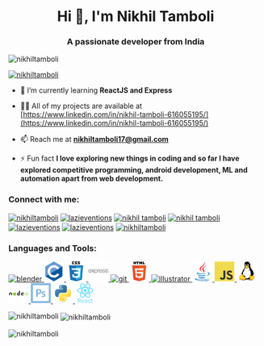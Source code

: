 <h1 align="center">Hi 👋, I'm Nikhil Tamboli</h1>
<h3 align="center">A passionate developer from India</h3>

<p align="left"> <img src="https://komarev.com/ghpvc/?username=nikhiltamboli&label=Profile%20views&color=0e75b6&style=flat" alt="nikhiltamboli" /> </p>

<p align="left"> <a href="https://github.com/ryo-ma/github-profile-trophy"><img src="https://github-profile-trophy.vercel.app/?username=nikhiltamboli" alt="nikhiltamboli" theme="onedark"/></a> </p>

- 🌱 I’m currently learning **ReactJS and Express**

- 👨‍💻 All of my projects are available at [https://www.linkedin.com/in/nikhil-tamboli-616055195/](https://www.linkedin.com/in/nikhil-tamboli-616055195/)

- 📫 Reach me at **nikhiltamboli17@gmail.com**

- ⚡ Fun fact **I love exploring new things in coding and so far I have explored competitive programming, android development, ML and automation apart from web development.**

<h3 align="left">Connect with me:</h3>
<p align="left">
<a href="https://dev.to/nikhiltamboli" target="blank"><img align="center" src="https://raw.githubusercontent.com/rahuldkjain/github-profile-readme-generator/master/src/images/icons/Social/devto.svg" alt="nikhiltamboli" height="30" width="40" /></a>
<a href="https://twitter.com/lazieventions" target="blank"><img align="center" src="https://raw.githubusercontent.com/rahuldkjain/github-profile-readme-generator/master/src/images/icons/Social/twitter.svg" alt="lazieventions" height="30" width="40" /></a>
<a href="https://www.linkedin.com/in/nikhil-tamboli-616055195/" target="blank"><img align="center" src="https://raw.githubusercontent.com/rahuldkjain/github-profile-readme-generator/master/src/images/icons/Social/linked-in-alt.svg" alt="nikhil tamboli" height="30" width="40" /></a>
<a href="https://fb.com/nikhil tamboli" target="blank"><img align="center" src="https://raw.githubusercontent.com/rahuldkjain/github-profile-readme-generator/master/src/images/icons/Social/facebook.svg" alt="nikhil tamboli" height="30" width="40" /></a>
<a href="https://instagram.com/lazieventions" target="blank"><img align="center" src="https://raw.githubusercontent.com/rahuldkjain/github-profile-readme-generator/master/src/images/icons/Social/instagram.svg" alt="lazieventions" height="30" width="40" /></a>
<a href="https://www.youtube.com/c/lazieventions" target="blank"><img align="center" src="https://raw.githubusercontent.com/rahuldkjain/github-profile-readme-generator/master/src/images/icons/Social/youtube.svg" alt="lazieventions" height="30" width="40" /></a>
<a href="https://www.codechef.com/users/nikhiltamboli" target="blank"><img align="center" src="https://cdn.jsdelivr.net/npm/simple-icons@3.1.0/icons/codechef.svg" alt="nikhiltamboli" height="30" width="40" /></a>
</p>

<h3 align="left">Languages and Tools:</h3>
<p align="left"> <a href="https://www.blender.org/" target="_blank" rel="noreferrer"> <img src="https://download.blender.org/branding/community/blender_community_badge_white.svg" alt="blender" width="40" height="40"/> </a> <a href="https://www.cprogramming.com/" target="_blank" rel="noreferrer"> <img src="https://raw.githubusercontent.com/devicons/devicon/master/icons/c/c-original.svg" alt="c" width="40" height="40"/> </a> <a href="https://www.w3schools.com/css/" target="_blank" rel="noreferrer"> <img src="https://raw.githubusercontent.com/devicons/devicon/master/icons/css3/css3-original-wordmark.svg" alt="css3" width="40" height="40"/> </a> <a href="https://expressjs.com" target="_blank" rel="noreferrer"> <img src="https://raw.githubusercontent.com/devicons/devicon/master/icons/express/express-original-wordmark.svg" alt="express" width="40" height="40"/> </a> <a href="https://git-scm.com/" target="_blank" rel="noreferrer"> <img src="https://www.vectorlogo.zone/logos/git-scm/git-scm-icon.svg" alt="git" width="40" height="40"/> </a> <a href="https://www.w3.org/html/" target="_blank" rel="noreferrer"> <img src="https://raw.githubusercontent.com/devicons/devicon/master/icons/html5/html5-original-wordmark.svg" alt="html5" width="40" height="40"/> </a> <a href="https://www.adobe.com/in/products/illustrator.html" target="_blank" rel="noreferrer"> <img src="https://www.vectorlogo.zone/logos/adobe_illustrator/adobe_illustrator-icon.svg" alt="illustrator" width="40" height="40"/> </a> <a href="https://www.java.com" target="_blank" rel="noreferrer"> <img src="https://raw.githubusercontent.com/devicons/devicon/master/icons/java/java-original.svg" alt="java" width="40" height="40"/> </a> <a href="https://developer.mozilla.org/en-US/docs/Web/JavaScript" target="_blank" rel="noreferrer"> <img src="https://raw.githubusercontent.com/devicons/devicon/master/icons/javascript/javascript-original.svg" alt="javascript" width="40" height="40"/> </a> <a href="https://www.linux.org/" target="_blank" rel="noreferrer"> <img src="https://raw.githubusercontent.com/devicons/devicon/master/icons/linux/linux-original.svg" alt="linux" width="40" height="40"/> </a> <a href="https://nodejs.org" target="_blank" rel="noreferrer"> <img src="https://raw.githubusercontent.com/devicons/devicon/master/icons/nodejs/nodejs-original-wordmark.svg" alt="nodejs" width="40" height="40"/> </a> <a href="https://www.photoshop.com/en" target="_blank" rel="noreferrer"> <img src="https://raw.githubusercontent.com/devicons/devicon/master/icons/photoshop/photoshop-line.svg" alt="photoshop" width="40" height="40"/> </a> <a href="https://www.python.org" target="_blank" rel="noreferrer"> <img src="https://raw.githubusercontent.com/devicons/devicon/master/icons/python/python-original.svg" alt="python" width="40" height="40"/> </a> <a href="https://reactjs.org/" target="_blank" rel="noreferrer"> <img src="https://raw.githubusercontent.com/devicons/devicon/master/icons/react/react-original-wordmark.svg" alt="react" width="40" height="40"/> </a> </p>

<p><img align="left" src="https://github-readme-stats.vercel.app/api/top-langs?username=nikhiltamboli&show_icons=true&locale=en&layout=compact" alt="nikhiltamboli" /></p>

<p>&nbsp;<img align="center" src="https://github-readme-stats.vercel.app/api?username=nikhiltamboli&show_icons=true&locale=en" alt="nikhiltamboli" /></p>

<p><img align="center" src="https://github-readme-streak-stats.herokuapp.com/?user=nikhiltamboli&" alt="nikhiltamboli" /></p>
